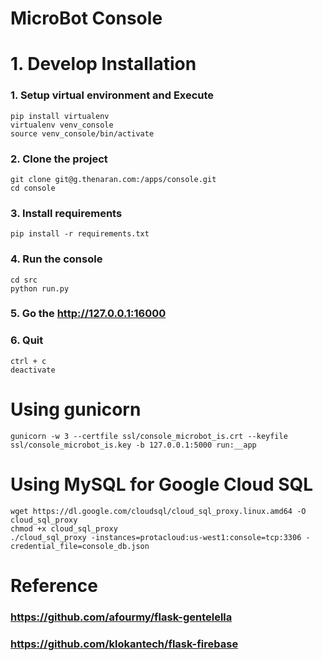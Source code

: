 # MicroBot Console

# 1. Develop Installation

### 1. Setup virtual environment and Execute
    pip install virtualenv
    virtualenv venv_console
    source venv_console/bin/activate

### 2. Clone the project
    git clone git@g.thenaran.com:/apps/console.git
    cd console

### 3. Install requirements
    pip install -r requirements.txt

### 4. Run the console
    cd src
    python run.py

### 5. Go the http://127.0.0.1:16000

### 6. Quit
    ctrl + c
    deactivate


# Using gunicorn
    gunicorn -w 3 --certfile ssl/console_microbot_is.crt --keyfile ssl/console_microbot_is.key -b 127.0.0.1:5000 run:__app

# Using MySQL for Google Cloud SQL
    wget https://dl.google.com/cloudsql/cloud_sql_proxy.linux.amd64 -O cloud_sql_proxy
    chmod +x cloud_sql_proxy
    ./cloud_sql_proxy -instances=protacloud:us-west1:console=tcp:3306 -credential_file=console_db.json

# Reference

### https://github.com/afourmy/flask-gentelella
### https://github.com/klokantech/flask-firebase
